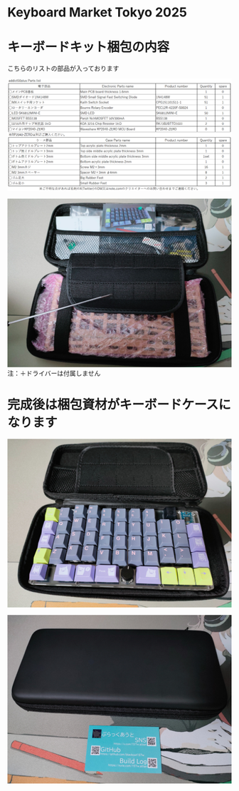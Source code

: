 # Keyboard Market Tokyo 2025

# キーボードキット梱包の内容
こちらのリストの部品が入っております

![addict50plusPartslist2025keyket](images/addict50plusPartslist2025keyket.png)

![addictnakami](images/addictnakami.jpg)
注：＋ドライバーは付属しません
# 完成後は梱包資材がキーボードケースになります
![addictcase](images/addictcase.jpg)

![addictmeishi](images/addictmeishi.jpg)
